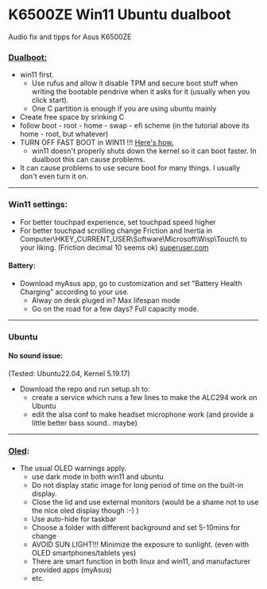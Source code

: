 # K6500ZE Win11 Ubuntu dualboot
Audio fix and tipps for Asus K6500ZE

### [Dualboot:](https://www.linuxtechi.com/dual-boot-ubuntu-22-04-and-windows-11/) 
- win11 first.
  - Use rufus and allow it disable TPM and secure boot stuff when writing the bootable pendrive when it asks for it (usually when you click start). 
  - One C partition is enough if you are using ubuntu mainly
- Create free space by srinking C
- follow boot - root - home - swap - efi scheme (in the tutorial above its home - root, but whatever)
- TURN OFF FAST BOOT in WIN11 !!! [Here's how.](https://www.windowscentral.com/software-apps/windows-11/how-to-enable-or-disable-fast-startup-on-windows-11)
  - win11 doesn't properly shuts down the kernel so it can boot faster. In dualboot this can cause problems.
- It can cause problems to use secure boot for many things. I usually don't even turn it on.
 
-----------

### Win11 settings:
- For better touchpad experience, set touchpad speed higher
- For better touchpad scrolling change Friction and Inertia in Computer\HKEY_CURRENT_USER\Software\Microsoft\Wisp\Touch\ to your liking. (Friction decimal 10 seems ok)
[superuser.com](https://superuser.com/questions/1209746/increase-precision-touchpad-two-finger-scrolling-speed)

#### Battery:
- Download myAsus app, go to customization and set "Battery Health Charging" according to your use.
  - Alway on desk pluged in? Max lifespan mode
  - Go on the road for a few days? Full capacity mode.

-----------

### Ubuntu

#### No sound issue:
(Tested: Ubuntu22.04, Kernel 5.19.17)
- Download the repo and run setup.sh to:
  - create a service which runs a few lines to make the ALC294 work on Ubuntu
  - edit the alsa conf to make headset microphone work (and provide a little better bass sound.. maybe)

-----------

### [Oled](https://www.asus.com/support/FAQ/1044809):
- The usual OLED warnings apply.
  - use dark mode in both win11 and ubuntu
  - Do not display static image for long period of time on the built-in display.
  - Close the lid and use external monitors (would be a shame not to use the nice oled display though :-) )
  - Use auto-hide for taskbar
  - Choose a folder with different background and set 5-10mins for change
  - AVOID SUN LIGHT!!! Minimize the exposure to sunlight. (even with OLED smartphones/tablets yes)
  - There are smart function in both linux and win11, and manufacturer provided apps (myAsus)
  - etc.

